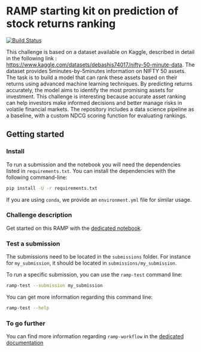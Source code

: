 # RAMP starting kit on prediction of stock returns ranking

[![Build Status](https://travis-ci.org/ramp-kits/variable_stars.svg?branch=master)](https://travis-ci.org/ramp-kits/variable_stars)

This challenge is based on a dataset available on Kaggle, described in detail in the following link : https://www.kaggle.com/datasets/debashis74017/nifty-50-minute-data. The dataset provides 5minutes-by-5minutes information on NIFTY 50 assets.
The task is to build a model that can rank these assets based on their returns using advanced machine learning techniques. By predicting returns accurately, the model aims to identify the most promising assets for investment.
This challenge is interesting because accurate asset ranking can help investors make informed decisions and better manage risks in volatile financial markets.
The repository includes a data science pipeline as a baseline, with a custom NDCG scoring function for evaluating rankings. 


## Getting started

### Install

To run a submission and the notebook you will need the dependencies listed
in `requirements.txt`. You can install the dependencies with the
following command-line:

```bash
pip install -U -r requirements.txt
```

If you are using `conda`, we provide an `environment.yml` file for similar
usage.

### Challenge description

Get started on this RAMP with the
[dedicated notebook](stock_ranking_starting_kit.ipynb).

### Test a submission

The submissions need to be located in the `submissions` folder. For instance
for `my_submission`, it should be located in `submissions/my_submission`.

To run a specific submission, you can use the `ramp-test` command line:

```bash
ramp-test --submission my_submission
```

You can get more information regarding this command line:

```bash
ramp-test --help
```

### To go further

You can find more information regarding `ramp-workflow` in the
[dedicated documentation](https://paris-saclay-cds.github.io/ramp-docs/ramp-workflow/stable/using_kits.html)
